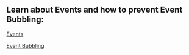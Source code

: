 ## Learn about Events and how to prevent Event Bubbling:

[Events](https://developer.mozilla.org/en-US/docs/Learn/JavaScript/Building_blocks/Events#event_bubbling)

[Event Bubbling](https://javascript.info/bubbling-and-capturing)
